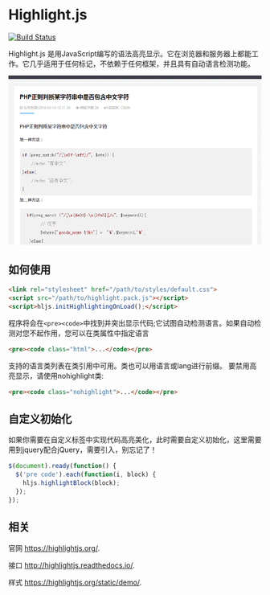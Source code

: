 # Highlight.js

[![Build Status](https://travis-ci.org/isagalaev/highlight.js.svg?branch=master)](https://travis-ci.org/isagalaev/highlight.js)

Highlight.js 是用JavaScript编写的语法高亮显示。它在浏览器和服务器上都能工作。它几乎适用于任何标记，不依赖于任何框架，并且具有自动语言检测功能。

![效果](https://github.com/melodyne/highlight/blob/master/demo.gif?raw=true)
    
## 如何使用

```html
<link rel="stylesheet" href="/path/to/styles/default.css">
<script src="/path/to/highlight.pack.js"></script>
<script>hljs.initHighlightingOnLoad();</script>
```

程序将会在`<pre><code>`中找到并突出显示代码;它试图自动检测语言。如果自动检测对您不起作用，您可以在类属性中指定语言

```html
<pre><code class="html">...</code></pre>
```

支持的语言类列表在类引用中可用。类也可以用语言或lang进行前缀。
要禁用高亮显示，请使用nohighlight类:

```html
<pre><code class="nohighlight">...</code></pre>
```

## 自定义初始化
如果你需要在自定义标签中实现代码高亮美化，此时需要自定义初始化，这里需要用到jquery配合jQuery，需要引入，别忘记了！

```javascript
$(document).ready(function() {
  $('pre code').each(function(i, block) {
    hljs.highlightBlock(block);
  });
});
```

## 相关

官网 <https://highlightjs.org/>.

接口
<http://highlightjs.readthedocs.io/>.

样式
<https://highlightjs.org/static/demo/>.

